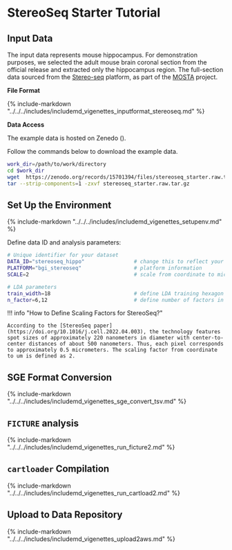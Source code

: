 # StereoSeq Starter Tutorial

## Input Data

The input data represents mouse hippocampus. For demonstration purposes, we selected the adult mouse brain coronal section from the official release and extracted only the hippocampus region. The full-section data sourced from the [Stereo-seq](https://www.bgi.com/global/service/spatial-transcriptome-stereo-seq) platform, as part of the [MOSTA](https://db.cngb.org/stomics/mosta/download/) project.

**File Format**

{%
  include-markdown "../../../includes/includemd_vigenettes_inputformat_stereoseq.md"
%}

**Data Access**

The example data is hosted on Zenedo ().

Follow the commands below to download the example data.

```bash
work_dir=/path/to/work/directory
cd $work_dir
wget  https://zenodo.org/records/15701394/files/stereoseq_starter.raw.tar.gz 
tar --strip-components=1 -zxvf stereoseq_starter.raw.tar.gz  
```

## Set Up the Environment

{%
  include-markdown "../../../includes/includemd_vigenettes_setupenv.md"
%}

Define data ID and analysis parameters:

```bash
# Unique identifier for your dataset
DATA_ID="stereoseq_hippo"                # change this to reflect your dataset name
PLATFORM="bgi_stereoseq"                 # platform information
SCALE=2                                  # scale from coordinate to micrometer

# LDA parameters
train_width=18                           # define LDA training hexagon width (comma-separated if multiple widths are applied)
n_factor=6,12                            # define number of factors in LDA training (comma-separated if multiple n-factor are applied)
```

!!! info "How to Define Scaling Factors for StereoSeq?"

    According to the [StereoSeq paper](https://doi.org/10.1016/j.cell.2022.04.003), the technology features spot sizes of approximately 220 nanometers in diameter with center-to-center distances of about 500 nanometers. Thus, each pixel corresponds to approximately 0.5 micrometers. The scaling factor from coordinate to um is defined as 2.

## SGE Format Conversion

{%
  include-markdown "../../../includes/includemd_vigenettes_sge_convert_tsv.md"
%}

## `FICTURE` analysis

{%
  include-markdown "../../../includes/includemd_vigenettes_run_ficture2.md"
%}

## `cartloader` Compilation

{%
  include-markdown "../../../includes/includemd_vigenettes_run_cartload2.md"
%}

## Upload to Data Repository
{%
  include-markdown "../../../includes/includemd_vigenettes_upload2aws.md"
%}